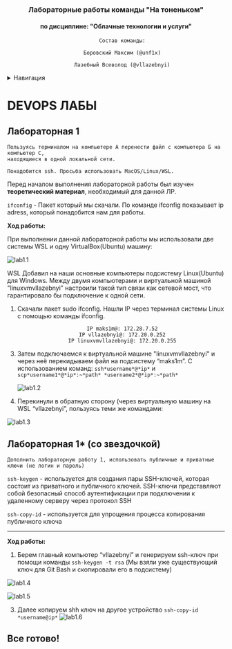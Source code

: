 <a name="Вернуться в начало"></a>

<div align="center">

  <h3>Лабораторные работы команды "На тоненьком"</h3>
  <h4>по дисциплине: "Облачные технологии и услуги"</h4>

<div align="center">
  
```
    Состав команды:
  
    Боровский Максим (@unf1x)
    
    Лазебный Всеволод (@vllazebnyi)
```

<div align="left">


<details>
  <summary> Навигация </summary>
  <ol>
    <li>
      <a href="#DEVOPS ЛАБЫ">DEVOPS ЛАБЫ</a>
      <ul>
        <li><a href="#Лабораторная 1">Лабораторная 1</a></li>
        <li><a href="#Лабораторная 1* (со звездочкой)">Лабораторная 1* (со звездочкой)</a></li>
      </ul>
    </li>
  </ol>
</details>


<a name="DEVOPS ЛАБЫ"></a>
# DEVOPS ЛАБЫ

<a name="Лабораторная 1"></a>
## Лабораторная 1

```
Пользуясь терминалом на компьютере А перенести файл с компьютера Б на компьютер С,
находящиеся в одной локальной сети.

Понадобится ssh. Просьба использовать MacOS/Linux/WSL.
```

Перед началом выполнения лабораторной работы был изучен **теоретический материал**, необходимый для данной ЛР. 

``` ifconfig ``` - Пакет который мы скачали. По команде  ifconfig показывает ip adress, который понадобится нам для работы.

**Ход работы:**

При выполнении данной лабораторной работы мы использовали две системы WSL и одну VirtualBox(Ubuntu) машину:

   ![lab1.1](https://github.com/VsevolodLazebnyi/cloud-ict-2023/blob/main/add/lab1.1.jpg?raw=true)

WSL Добавил на наши основные компьютеры подсистему Linux(Ubuntu) для Windows.
Между двумя компьютерами и виртуальной машиной "linuxvmvllazebnyi" настроили такой тип связи как сетевой мост, что гарантировало бы подключение к одной сети.

1. Скачали пакет sudo ifconfig. 
Нашли IP через терминал системы Linux с помощью команды ifconfig.
<div align="center">
  
```
    IP maks1m@: 172.28.7.52
    IP vllazebnyi@: 172.20.0.252
    IP linuxvmvllazebnyi@: 172.20.0.255
```

<div align="left">
  
3. Затем подключаемся к виртуальной машине "linuxvmvllazebnyi" и через неё перекидываем файл на подсистему “maks1m”. 
С использованием команд: 
``` ssh*username*@*ip* ``` и  ``` scp*username1*@*ip*:~*path* *username2*@*ip*:~*path* ```

   ![lab1.2](https://github.com/VsevolodLazebnyi/cloud-ict-2023/blob/main/add/lab1.2.jpg?raw=true)

4. Перекинули в обратную сторону (через виртуальную машину на WSL “vllazebnyi”, пользуясь теми же командами:

 ![lab1.3](https://github.com/VsevolodLazebnyi/cloud-ict-2023/blob/main/add/lab1.3.jpg?raw=true)
  
<a name="Лабораторная 1* (со звездочкой)"></a>
## Лабораторная 1* (со звездочкой)

```
Дополнить лабораторную работу 1, использовать публичные и приватные ключи (не логин и пароль)
```

``` ssh-keygen ``` - используется для создания пары SSH-ключей, которая состоит из приватного и публичного ключей. SSH-ключи представляют собой безопасный способ аутентификации при подключении к удаленному серверу через протокол SSH

``` ssh-copy-id ``` - используется для упрощения процесса копирования публичного ключа

---
**Ход работы:**

1. Берем главный компьютер “vllazebnyi” и генерируем ssh-ключ при помощи команды
``` ssh-keygen -t rsa ```
(Мы взяли уже существующий ключ для Git Bash и скопировали его в подсистему)

 ![lab1.4](https://github.com/VsevolodLazebnyi/cloud-ict-2023/blob/main/add/lab1.4.jpg?raw=true)

  ![lab1.5](https://github.com/VsevolodLazebnyi/cloud-ict-2023/blob/main/add/lab1.5.png?raw=true)



3. Далее копируем shh ключ на другое устройство
``` ssh-copy-id *username@ip* ```
  ![lab1.6](https://github.com/VsevolodLazebnyi/cloud-ict-2023/blob/main/add/lab1.6.png?raw=true)



## Все готово!


